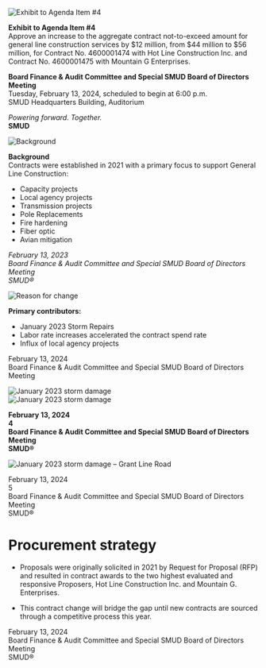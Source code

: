 <!-- Page 1 -->
![Exhibit to Agenda Item #4](https://via.placeholder.com/1365x768.png?text=Exhibit+to+Agenda+Item+%234)

**Exhibit to Agenda Item #4**  
Approve an increase to the aggregate contract not-to-exceed amount for general line construction services by $12 million, from $44 million to $56 million, for Contract No. 4600001474 with Hot Line Construction Inc. and Contract No. 4600001475 with Mountain G Enterprises.

**Board Finance & Audit Committee and Special SMUD Board of Directors Meeting**  
Tuesday, February 13, 2024, scheduled to begin at 6:00 p.m.  
SMUD Headquarters Building, Auditorium  

*Powering forward. Together.*  
**SMUD**
<!-- Page 2 -->
![Background](https://via.placeholder.com/1365x768.png?text=Background)

**Background**  
Contracts were established in 2021 with a primary focus to support General Line Construction:  
- Capacity projects  
- Local agency projects  
- Transmission projects  
- Pole Replacements  
- Fire hardening  
- Fiber optic  
- Avian mitigation  

*February 13, 2023*  
*Board Finance & Audit Committee and Special SMUD Board of Directors Meeting*  
*SMUD®*  
<!-- Page 3 -->
![Reason for change](https://via.placeholder.com/768x1365.png?text=Reason+for+change)

**Primary contributors:**
- January 2023 Storm Repairs
- Labor rate increases accelerated the contract spend rate
- Influx of local agency projects

February 13, 2024  
Board Finance & Audit Committee and Special SMUD Board of Directors Meeting
<!-- Page 4 -->
![January 2023 storm damage](https://example.com/image1)  
![January 2023 storm damage](https://example.com/image2)  

**February 13, 2024**  
**4**  
**Board Finance & Audit Committee and Special SMUD Board of Directors Meeting**  
**SMUD®**  
<!-- Page 5 -->
![January 2023 storm damage – Grant Line Road](https://example.com/image.jpg)

February 13, 2024  
5  
Board Finance & Audit Committee and Special SMUD Board of Directors Meeting  
SMUD®
<!-- Page 6 -->
# Procurement strategy

- Proposals were originally solicited in 2021 by Request for Proposal (RFP) and resulted in contract awards to the two highest evaluated and responsive Proposers, Hot Line Construction Inc. and Mountain G. Enterprises.

- This contract change will bridge the gap until new contracts are sourced through a competitive process this year.

February 13, 2024  
Board Finance & Audit Committee and Special SMUD Board of Directors Meeting  
SMUD®
